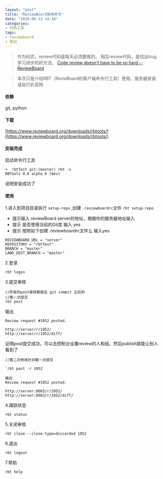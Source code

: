 ```yaml
---
layout: "post"
title: "ReviewBoard常用命令"
date: "2016-09-23 14:38"
categories:
- 代码工具
tags:
- reviewboard
- 原创
---
```


> 作为码农，review代码是每天必须要做的。
> 相互review代码，是找出bug,学习进步的好方法。
> [Code review doesn't have to be so hard -- ReviewBoard](https://www.reviewboard.org/)

> 本次只是介绍RBT（RevieBoard的客户端命令行工具）使用，服务器安装请自行扒官网

#### 依赖

git, python

#### 下载

[https://www.reviewboard.org/downloads/rbtools/](https://www.reviewboard.org/downloads/rbtools/)

#### 安装完成

启动命令行工具

```
➜  rbtTest git:(master) rbt -v
RBTools 0.8 alpha 0 (dev)
```
说明安装成功了

#### 使用

1.进入到项目目录执行 `setup-repo` ,创建 `.reviewboardrc`文件
`rbt setup-repo`
  * 提示输入 reviewBoard server的地址，根据你的服务器地址输入
  * 提示 是否使用当前的Git库  输入 yes
  * 提示 按照如下创建 .reviewboardrc文件么 输入yes
```
REVIEWBOARD_URL = "server"
REPOSITORY = "rbtTest"
BRANCH = "master"
LAND_DEST_BRANCH = "master"
```
2.登录

`rbt login`

3.提交审核
```
//所有的post审核都是在 git commit 之后的
//第一次提交
rbt post
```
输出
```
Review request #1052 posted.

http://server/r/1052/
http://server/r/1052/diff/
```

证明post提交成功，可以去控制台设置review的人和组，然后publish就能让别人看到了

```
//第二次修改针对第一次提交

`rbt post -r 1052`

输出
Review request #1052 posted.

http://server:8083/r/1052/
http://server:8083/r/1052/diff/

```
4.跟踪状态

`rbt status`

5.关闭审核

`rbt close --close-type=discarded 1052`

6.退出

`rbt logout`

7.帮助

`rbt help`
